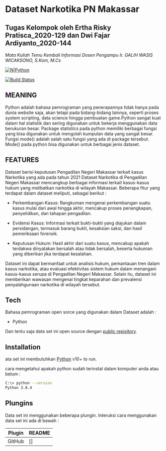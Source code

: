 # Dataset Narkotika PN Makassar
## Tugas Kelompok oleh Ertha Risky Pratisca_2020-129 dan Dwi Fajar Ardiyanto_2020-144
   _Mata Kuliah Temu Kembali Informasi_
   _Dosen Pengampu Ir. GALIH WASIS WICAKSONO, S.Kom, M.Cs_

[![N|Python](https://upload.wikimedia.org/wikipedia/commons/f/f8/Python_logo_and_wordmark.svg)](https://www.python.org/downloads/)

[![Build Status](https://travis-ci.org/joemccann/dillinger.svg?branch=master)](https://travis-ci.org/joemccann/dillinger)   

## MEANING
Python adalah bahasa pemrograman yang penerapannya tidak hanya pada dunia website saja, akan tetapi pada bidang-bidang lainnya, seperti proses system scripting, data science hingga pembuatan game.Python sangat kuat dalam hal statistik dan sering digunakan untuk bekerja menggunakan data berukuran besar. Package statistics pada python memiliki berbagai fungsi yang bisa digunakan untuk mengolah kumpulan data yang sangat besar. Fungsi mode() adalah salah satu fungsi yang ada di package tersebut. Mode() pada python bisa digunakan untuk berbagai jenis dataset.

## FEATURES

Dataset berisi keputusan Pengadilan Negeri Makassar terkait kasus Narkotika yang ada pada tahun 2021
Dataset Narkotika di Pengadilan Negeri Makassar mencangkup berbagai informasi terkait kasus-kasus hukum yang melibatkan narkotika di wilayah Makassar. Beberapa fitur yang terdapat dalam dataset meliputi, sebagai berikut :
- Perkembangan Kasus: Rangkuman mengenai perkembangan suatu kasus mulai dari awal hingga akhir, mencakup proses penangkapan, penyelidikan, dan tahapan pengadilan.

- Evidensi Kasus: Informasi terkait bukti-bukti yang diajukan dalam persidangan, termasuk barang bukti, kesaksian saksi, dan hasil pemeriksaan forensik.

- Keputusan Hukum: Hasil akhir dari suatu kasus, mencakup apakah terdakwa dinyatakan bersalah atau tidak bersalah, beserta hukuman yang diberikan jika terdapat kesalahan.

Dataset ini dapat bermanfaat untuk analisis hukum, pemantauan tren dalam kasus narkotika, atau evaluasi efektivitas sistem hukum dalam menangani kasus-kasus serupa di Pengadilan Negeri Makassar. Selain itu, dataset ini memberikan wawasan mengenai tingkat keparahan dan prevalensi penyalahgunaan narkotika di wilayah tersebut.

## Tech

Bahasa pemrograman open sorce yang digunakan dalam Dataset adalah :

- Python

Dan tentu saja data set ini open source dengan [public repisitory]().

## Installation

ata set ini membutuhkan [Python](https://www.python.org/downloads/) v10+ to run.

cara mengetahui apakah python sudah terinstal dalam komputer anda atau belum :

```sh
C:\> python --version
Python 3.8.4
```

##  Plungins

Data set ini menggunakan beberapa plungin. Interuksi cara menggunakan data set ini ada di bawah :

| Plugin | README |
| ------ | ------ |
| GitHub | [] |
